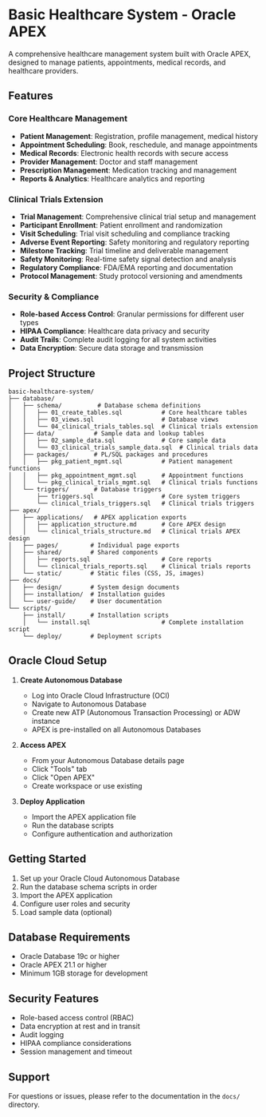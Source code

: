 # Basic Healthcare System - Oracle APEX

A comprehensive healthcare management system built with Oracle APEX, designed to manage patients, appointments, medical records, and healthcare providers.

## Features

### Core Healthcare Management

- **Patient Management**: Registration, profile management, medical history
- **Appointment Scheduling**: Book, reschedule, and manage appointments
- **Medical Records**: Electronic health records with secure access
- **Provider Management**: Doctor and staff management
- **Prescription Management**: Medication tracking and management
- **Reports & Analytics**: Healthcare analytics and reporting

### Clinical Trials Extension

- **Trial Management**: Comprehensive clinical trial setup and management
- **Participant Enrollment**: Patient enrollment and randomization
- **Visit Scheduling**: Trial visit scheduling and compliance tracking
- **Adverse Event Reporting**: Safety monitoring and regulatory reporting
- **Milestone Tracking**: Trial timeline and deliverable management
- **Safety Monitoring**: Real-time safety signal detection and analysis
- **Regulatory Compliance**: FDA/EMA reporting and documentation
- **Protocol Management**: Study protocol versioning and amendments

### Security & Compliance

- **Role-based Access Control**: Granular permissions for different user types
- **HIPAA Compliance**: Healthcare data privacy and security
- **Audit Trails**: Complete audit logging for all system activities
- **Data Encryption**: Secure data storage and transmission

## Project Structure

```
basic-healthcare-system/
├── database/
│   ├── schema/          # Database schema definitions
│   │   ├── 01_create_tables.sql           # Core healthcare tables
│   │   ├── 03_views.sql                   # Database views
│   │   └── 04_clinical_trials_tables.sql  # Clinical trials extension
│   ├── data/           # Sample data and lookup tables
│   │   ├── 02_sample_data.sql             # Core sample data
│   │   └── 03_clinical_trials_sample_data.sql  # Clinical trials data
│   ├── packages/       # PL/SQL packages and procedures
│   │   ├── pkg_patient_mgmt.sql           # Patient management functions
│   │   ├── pkg_appointment_mgmt.sql       # Appointment functions
│   │   └── pkg_clinical_trials_mgmt.sql   # Clinical trials functions
│   └── triggers/       # Database triggers
│       ├── triggers.sql                   # Core system triggers
│       └── clinical_trials_triggers.sql   # Clinical trials triggers
├── apex/
│   ├── applications/   # APEX application exports
│   │   ├── application_structure.md       # Core APEX design
│   │   └── clinical_trials_structure.md   # Clinical trials APEX design
│   ├── pages/         # Individual page exports
│   ├── shared/        # Shared components
│   │   ├── reports.sql                    # Core reports
│   │   └── clinical_trials_reports.sql    # Clinical trials reports
│   └── static/        # Static files (CSS, JS, images)
├── docs/
│   ├── design/        # System design documents
│   ├── installation/  # Installation guides
│   └── user-guide/    # User documentation
└── scripts/
    ├── install/       # Installation scripts
    │   └── install.sql                    # Complete installation script
    └── deploy/        # Deployment scripts
```

## Oracle Cloud Setup

1. **Create Autonomous Database**

   - Log into Oracle Cloud Infrastructure (OCI)
   - Navigate to Autonomous Database
   - Create new ATP (Autonomous Transaction Processing) or ADW instance
   - APEX is pre-installed on all Autonomous Databases

2. **Access APEX**

   - From your Autonomous Database details page
   - Click "Tools" tab
   - Click "Open APEX"
   - Create workspace or use existing

3. **Deploy Application**
   - Import the APEX application file
   - Run the database scripts
   - Configure authentication and authorization

## Getting Started

1. Set up your Oracle Cloud Autonomous Database
2. Run the database schema scripts in order
3. Import the APEX application
4. Configure user roles and security
5. Load sample data (optional)

## Database Requirements

- Oracle Database 19c or higher
- Oracle APEX 21.1 or higher
- Minimum 1GB storage for development

## Security Features

- Role-based access control (RBAC)
- Data encryption at rest and in transit
- Audit logging
- HIPAA compliance considerations
- Session management and timeout

## Support

For questions or issues, please refer to the documentation in the `docs/` directory.
